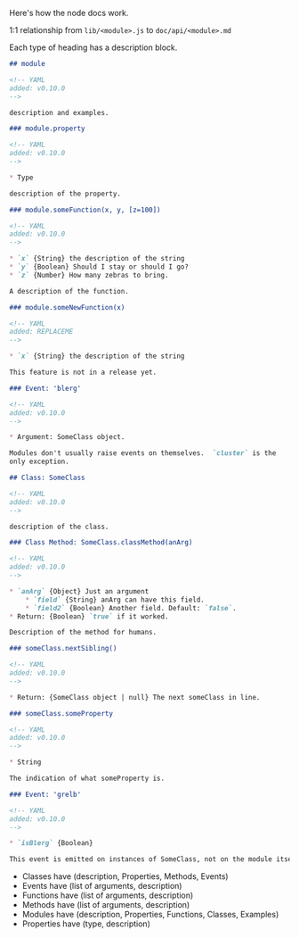 Here's how the node docs work.

1:1 relationship from `lib/<module>.js` to `doc/api/<module>.md`

Each type of heading has a description block.

```md
## module

<!-- YAML
added: v0.10.0
-->

description and examples.

### module.property

<!-- YAML
added: v0.10.0
-->

* Type

description of the property.

### module.someFunction(x, y, [z=100])

<!-- YAML
added: v0.10.0
-->

* `x` {String} the description of the string
* `y` {Boolean} Should I stay or should I go?
* `z` {Number} How many zebras to bring.

A description of the function.

### module.someNewFunction(x)

<!-- YAML
added: REPLACEME
-->

* `x` {String} the description of the string

This feature is not in a release yet.

### Event: 'blerg'

<!-- YAML
added: v0.10.0
-->

* Argument: SomeClass object.

Modules don't usually raise events on themselves.  `cluster` is the
only exception.

## Class: SomeClass

<!-- YAML
added: v0.10.0
-->

description of the class.

### Class Method: SomeClass.classMethod(anArg)

<!-- YAML
added: v0.10.0
-->

* `anArg` {Object} Just an argument
    * `field` {String} anArg can have this field.
    * `field2` {Boolean} Another field. Default: `false`.
* Return: {Boolean} `true` if it worked.

Description of the method for humans.

### someClass.nextSibling()

<!-- YAML
added: v0.10.0
-->

* Return: {SomeClass object | null} The next someClass in line.

### someClass.someProperty

<!-- YAML
added: v0.10.0
-->

* String

The indication of what someProperty is.

### Event: 'grelb'

<!-- YAML
added: v0.10.0
-->

* `isBlerg` {Boolean}

This event is emitted on instances of SomeClass, not on the module itself.
```

* Classes have (description, Properties, Methods, Events)
* Events have (list of arguments, description)
* Functions have (list of arguments, description)
* Methods have (list of arguments, description)
* Modules have (description, Properties, Functions, Classes, Examples)
* Properties have (type, description)
